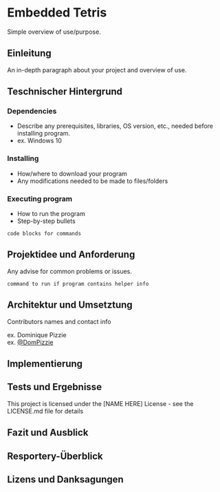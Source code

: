 # Embedded Tetris

Simple overview of use/purpose.

## Einleitung

An in-depth paragraph about your project and overview of use.

## Teschnischer Hintergrund

### Dependencies

* Describe any prerequisites, libraries, OS version, etc., needed before installing program.
* ex. Windows 10

### Installing

* How/where to download your program
* Any modifications needed to be made to files/folders

### Executing program

* How to run the program
* Step-by-step bullets

```
code blocks for commands
```

## Projektidee und Anforderung

Any advise for common problems or issues.

```
command to run if program contains helper info
```

## Architektur und Umsetztung

Contributors names and contact info

ex. Dominique Pizzie  
ex. [@DomPizzie](https://twitter.com/dompizzie)

## Implementierung

## Tests und Ergebnisse

This project is licensed under the [NAME HERE] License - see the LICENSE.md file for details

## Fazit und Ausblick

## Resportery-Überblick

## Lizens und Danksagungen
